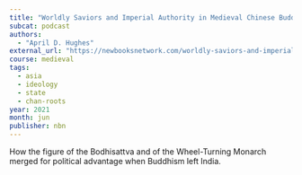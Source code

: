 ```yaml
---
title: "Worldly Saviors and Imperial Authority in Medieval Chinese Buddhism"
subcat: podcast
authors:
  - "April D. Hughes"
external_url: "https://newbooksnetwork.com/worldly-saviors-and-imperial-authority-in-medieval-chinese-buddhism"
course: medieval
tags:
  - asia
  - ideology
  - state
  - chan-roots
year: 2021
month: jun
publisher: nbn
---
```


How the figure of the Bodhisattva and of the Wheel-Turning Monarch merged for political advantage when Buddhism left India.
